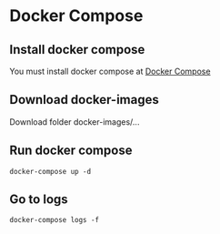 # Docker Compose

## Install docker compose 
You must install docker compose at [Docker Compose](https://docs.docker.com/compose/install/)

## Download docker-images
Download folder docker-images/...

## Run docker compose
```
docker-compose up -d
```

## Go to logs
```
docker-compose logs -f
```

